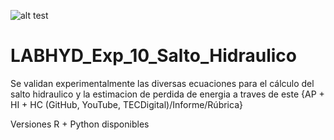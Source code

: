 ![alt test](/R.jpg)

# LABHYD_Exp_10_Salto_Hidraulico

Se validan experimentalmente las diversas ecuaciones para el cálculo del salto hidraulico y la estimacion de perdida de energia a traves de este {AP + HI + HC (GitHub, YouTube, TECDigital)/Informe/Rúbrica}

Versiones R + Python disponibles
